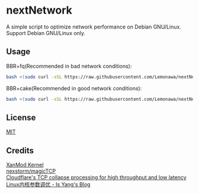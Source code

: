 # nextNetwork
A simple script to optimize network performance on Debian GNU/Linux.  
Support Debian GNU/Linux only.  
## Usage
BBR+fq(Recommended in bad network conditions):
```bash
bash <(sudo curl -sSL https://raw.githubusercontent.com/Lemonawa/nextNetwork/main/main.sh)
```  
BBR+cake(Recommended in good network conditions):
```bash
bash <(sudo curl -sSL https://raw.githubusercontent.com/Lemonawa/nextNetwork/main/testing.sh)
```
## License
[MIT](https://choosealicense.com/licenses/mit/)
## Credits
[XanMod Kernel](https://xanmod.org/)  
[nexstorm/magicTCP](https://github.com/nexstorm/magicTCP)  
[Cloudflare's TCP collapse processing for high throughput and low latency](https://blog.cloudflare.com/optimizing-tcp-for-high-throughput-and-low-latency)  
[Linux内核参数调优 - Is Yang's Blog](https://www.isisy.com/1159.html)